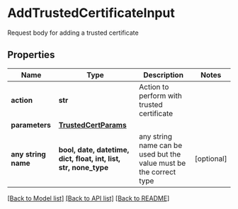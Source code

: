 # AddTrustedCertificateInput

Request body for adding a trusted certificate

## Properties
Name | Type | Description | Notes
------------ | ------------- | ------------- | -------------
**action** | **str** | Action to perform with trusted certificate | 
**parameters** | [**TrustedCertParams**](TrustedCertParams.md) |  | 
**any string name** | **bool, date, datetime, dict, float, int, list, str, none_type** | any string name can be used but the value must be the correct type | [optional]

[[Back to Model list]](../README.md#documentation-for-models) [[Back to API list]](../README.md#documentation-for-api-endpoints) [[Back to README]](../README.md)


